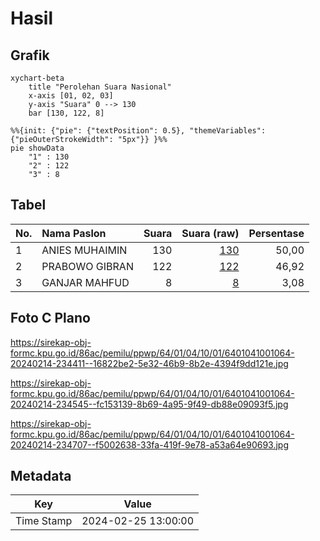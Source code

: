 # Hasil

## Grafik

```mermaid
xychart-beta
    title "Perolehan Suara Nasional"
    x-axis [01, 02, 03]
    y-axis "Suara" 0 --> 130
    bar [130, 122, 8]
```

```mermaid
%%{init: {"pie": {"textPosition": 0.5}, "themeVariables": {"pieOuterStrokeWidth": "5px"}} }%%
pie showData
    "1" : 130
    "2" : 122
    "3" : 8
```

## Tabel

| No. | Nama Paslon    | Suara | Suara (raw) | Persentase |
|:--- |:-------------- | -----:| -----------:| ----------:|
| 1   | ANIES MUHAIMIN | 130   | [130][p-1]  | 50,00      |
| 2   | PRABOWO GIBRAN | 122   | [122][p-2]  | 46,92      |
| 3   | GANJAR MAHFUD  | 8     | [8][p-3]    | 3,08       |


[p-1]: https://github.com/gigit-pemilu/pemilu-2024/blob/main/pilpres/hitung-suara/sub/64-kalimantan-timur/sub/01-paser/sub/04-tanah-grogot/sub/1001-tanah-grogot/sub/064-tps/sub/paslon-1.txt
[p-2]: https://github.com/gigit-pemilu/pemilu-2024/blob/main/pilpres/hitung-suara/sub/64-kalimantan-timur/sub/01-paser/sub/04-tanah-grogot/sub/1001-tanah-grogot/sub/064-tps/sub/paslon-2.txt
[p-3]: https://github.com/gigit-pemilu/pemilu-2024/blob/main/pilpres/hitung-suara/sub/64-kalimantan-timur/sub/01-paser/sub/04-tanah-grogot/sub/1001-tanah-grogot/sub/064-tps/sub/paslon-3.txt

## Foto C Plano

https://sirekap-obj-formc.kpu.go.id/86ac/pemilu/ppwp/64/01/04/10/01/6401041001064-20240214-234411--16822be2-5e32-46b9-8b2e-4394f9dd121e.jpg

https://sirekap-obj-formc.kpu.go.id/86ac/pemilu/ppwp/64/01/04/10/01/6401041001064-20240214-234545--fc153139-8b69-4a95-9f49-db88e09093f5.jpg

https://sirekap-obj-formc.kpu.go.id/86ac/pemilu/ppwp/64/01/04/10/01/6401041001064-20240214-234707--f5002638-33fa-419f-9e78-a53a64e90693.jpg


## Metadata

| Key        | Value               |
| ---------- | ------------------- |
| Time Stamp | 2024-02-25 13:00:00 |



